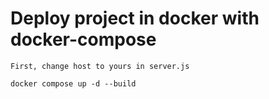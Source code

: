 # Deploy project in docker with docker-compose

```
First, change host to yours in server.js
```
```
docker compose up -d --build
```
